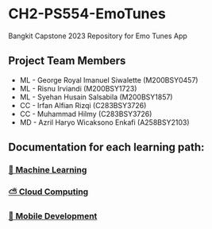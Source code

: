 # CH2-PS554-EmoTunes
Bangkit Capstone 2023 Repository for Emo Tunes App

## Project Team Members
* ML - George Royal Imanuel Siwalette (M200BSY0457)
* ML - Risnu Irviandi (M200BSY1723)
* ML - Syehan Husain Salsabila (M200BSY1857)
* CC - Irfan Alfian Rizqi (C283BSY3726)
* CC - Muhammad Hilmy (C283BSY3726)
* MD - Azril Haryo Wicaksono Enkafi (A258BSY2103)

## Documentation for each learning path:
### [🤖 Machine Learning](https://github.com/IrfanAlfianR/CH2-PS554-EmoTunes/tree/machine-learning)
### [⛅ Cloud Computing](https://github.com/IrfanAlfianR/CH2-PS554-EmoTunes/tree/cloud-computing)
### [📱 Mobile Development](https://github.com/IrfanAlfianR/CH2-PS554-EmoTunes/tree/mobile-development)
